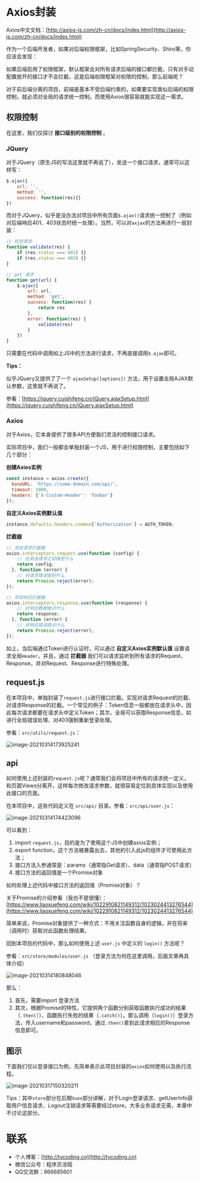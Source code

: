 # Axios封装

Axios中文文档：[http://axios-js.com/zh-cn/docs/index.html](http://axios-js.com/zh-cn/docs/index.html)

作为一个后端开发者，如果对后端权限框架，比如SpringSecurity、Shiro等，你应该会发现：

如果后端启用了权限框架，默认框架会对所有请求后端的接口都拦截，只有对手动配置放开的接口才不会拦截，这是后端权限框架对权限的控制，那么前端呢？

对于前后端分离的项目，前端是基本不受后端约束的，如果要实现类似后端的权限控制，就必须对全局的请求统一控制。而使用Axios很容易就能实现这一需求。

## 权限控制

在这里，我们仅探讨 **接口级别的权限控制** 。

### JQuery

对于JQuery（原生JS的写法这里就不再说了），发送一个接口请求，通常可以这样写：

```js
$.ajax({
    url: '',
    method: '',
    success: function(res){}
})
```

而对于JQuery，似乎是没办法对项目中所有页面`$.ajax()`请求统一控制了（例如对后端响应401、403状态时统一处理）。当然，可以对`axjax`的方法再进行一层封装：

```js
// 校验请求
function validate(res) {
    if (res.status === 401) {}
    if (res.status === 403) {}
}

// get 请求
function get(url) {
    $.ajax({
        url: url,
        method: 'get',
        success: function(res) {
            return res
        },
        error: function(res) {
            validate(res)
        }
    })
}
```

只需要在代码中调用如上JS中的方法进行请求，不再直接调用`$.ajax`即可。

**Tips：**

似乎JQuery又提供了了一个 `ajaxSetup([options])` 方法，用于设置全局AJAX默认参数，这里就不再说了。

参看：[https://jquery.cuishifeng.cn/jQuery.ajaxSetup.html](https://jquery.cuishifeng.cn/jQuery.ajaxSetup.html)

### Axios

对于Axios，它本身提供了很多API方便我们灵活的控制接口请求。

实际项目中，我们一般都会单独封装一个JS，用于进行权限控制，主要包括如下几个部分：

**创建Axios实例**

```js
const instance = axios.create({
  baseURL: 'https://some-domain.com/api/',
  timeout: 1000,
  headers: {'X-Custom-Header': 'foobar'}
});
```

**自定义Axios实例默认值**

```js
instance.defaults.headers.common['Authorization'] = AUTH_TOKEN;
```

**拦截器**

```js
// 添加请求拦截器
axios.interceptors.request.use(function (config) {
    // 在发送请求之前做些什么
    return config;
  }, function (error) {
    // 对请求错误做些什么
    return Promise.reject(error);
});

// 添加响应拦截器
axios.interceptors.response.use(function (response) {
    // 对响应数据做点什么
    return response;
  }, function (error) {
    // 对响应错误做点什么
    return Promise.reject(error);
});
```

如上，当后端通过Token进行认证时，可以通过 **自定义Axios实例默认值** 设置请求全局`Header`。并且，通过 **拦截器** 我们可以请求监听到所有请求的Request、Response，并对Request、Response进行特殊处理。

## request.js

在本项目中，单独封装了`request.js`进行接口拦截。实现对请求Request的拦截、对请求Response的拦截。一个常见的例子：Token信息一般都放在请求头中，因此每次请求都要在请求头中定义Token；其次，全局可以获取Response信息，如进行全局错误处理、对403强制重新登录处理。

参看：`src/utils/request.js`：

![image-20210314173925241](http://tycoding.cn/imgs/20210314173925.png)

## api

如何使用上述封装的`request.js`呢？通常我们会将项目中所有的请求统一定义，和页面Views分离开，这样每次修改请求参数，就很容易定位到具体实现以及使用此接口的页面。

在本项目中，这些代码定义在 `src/api/` 目录。参看：`src/api/user.js`：

![image-20210314174423096](http://tycoding.cn/imgs/20210314174423.png)

可以看到：

1. import `request.js`，目的是为了使用这个JS中创建axios实例；
2. export function，这个方法被暴露出去，其他的引入此js的组件才可使用此方法；
3. 接口方法入参通常是：params（通常指Get请求）、data（通常指POST请求）
4. 接口方法的返回值是一个Promise对象

如何处理上述代码中接口方法的返回值（Promise对象）？

关于Promise的介绍参看（我也不是很懂）：[https://www.liaoxuefeng.com/wiki/1022910821149312/1023024413276544](https://www.liaoxuefeng.com/wiki/1022910821149312/1023024413276544)

简单来说，Promise对象提供了一种方式：不用关注函数自身的逻辑，并在将来（调用时）获取对此函数处理结果。

回到本项目的代码中，那么如何使用上述 `user.js` 中定义的 `login()` 方法呢？

参看：`src/store/modules/user.js` （登录方法为何在这里调用，后面文章再具体介绍）

![image-20210314180848046](http://tycoding.cn/imgs/20210314180848.png)

那么：

1. 首先，需要import 登录方法
2. 其次，根据Promise的特性，它提供两个函数分别获取函数执行成功的结果（`.then()`）、函数执行失败的结果（`.catch()`）。那么调用（`login()`）登录方法，传入username和password，通过`.then()`拿到此请求相应的Response信息即可。



## 图示

下面我们仅以登录接口为例，先简单表示此项目封装的`axios`如何使用以及执行流程。

![image-20210317150320211](http://tycoding.cn/imgs/20210317150320.png)

Tips：其中`store`部分在后期`Vuex`部分讲解，对于Login登录请求、getUserInfo获取用户信息请求、Logout注销请求等需要经过store，大多业务请求无需，本章中不讨论这部分。



# 联系

- 个人博客：[http://tycoding.cn](http://tycoding.cn)
- 微信公众号：程序员涂陌
- QQ交流群：866685601
